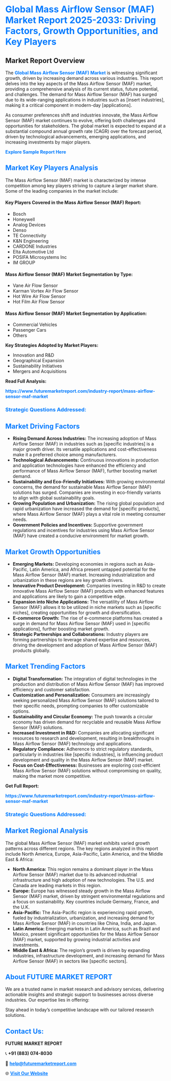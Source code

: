 <h1 style="color: #007BFF;">Global Mass Airflow Sensor (MAF) Market Report 2025-2033: Driving Factors, Growth Opportunities, and Key Players</h1>

<section id="overview">
<h2>Market Report Overview</h2>
<p>The <a href="https://www.futuremarketreport.com/industry-report/mass-airflow-sensor-maf-market" style="color: #007BFF; text-decoration: none;"><strong>Global Mass Airflow Sensor (MAF) Market</strong></a> is witnessing significant growth, driven by increasing demand across various industries. This report delves into the key aspects of the Mass Airflow Sensor (MAF) market, providing a comprehensive analysis of its current status, future potential, and challenges. The demand for Mass Airflow Sensor (MAF) has surged due to its wide-ranging applications in industries such as [insert industries], making it a critical component in modern-day [applications].</p>
<p>As consumer preferences shift and industries innovate, the Mass Airflow Sensor (MAF) market continues to evolve, offering both challenges and opportunities for stakeholders. The global market is expected to expand at a substantial compound annual growth rate (CAGR) over the forecast period, driven by technological advancements, emerging applications, and increasing investments by major players.</p>
</section>

<section id="overview">
<p><a href="https://www.futuremarketreport.com/request-sample/reportId=58693" style="color: #007BFF; text-decoration: none;"><strong>Explore Sample Report Here</strong></a></p>
</section>

<section id="key-players">
<h2 style="color: #007BFF;">Market Key Players Analysis</h2>
<p>The Mass Airflow Sensor (MAF) market is characterized by intense competition among key players striving to capture a larger market share. Some of the leading companies in the market include:</p>
<h4>Key Players Covered in the Mass Airflow Sensor (MAF) Report:</h4>
<ul><li>Bosch</li><li>Honeywell</li><li>Analog Devices</li><li>Denso</li><li>TE Connectivity</li><li>K&amp;N Engineering</li><li>CARDONE Industries</li><li>Elta Automotive Ltd</li><li>POSIFA Microsystems Inc</li><li>IM GROUP</li></ul>
<h4>Mass Airflow Sensor (MAF) Market Segmentation by Type:</h4>
<ul><li>Vane Air Flow Sensor</li><li>Karman Vortex Air Flow Sensor</li><li>Hot Wire Air Flow Sensor</li><li>Hot Film Air Flow Sensor</li></ul>

<h4>Mass Airflow Sensor (MAF) Market Segmentation by Application:</h4>
<ul><li>Commercial Vehicles</li><li>Passenger Cars</li><li>Others</li></ul>
<p><strong>Key Strategies Adopted by Market Players:</strong></p>
<ul>
<li>Innovation and R&D</li>
<li>Geographical Expansion</li>
<li>Sustainability Initiatives</li>
<li>Mergers and Acquisitions</li>
</ul>
</section>

<section>
<p><strong>Read Full Analysis: </strong></p><a href="https://www.futuremarketreport.com/industry-report/mass-airflow-sensor-maf-market" style="color: #007BFF; text-decoration: none;"><strong>https://www.futuremarketreport.com/industry-report/mass-airflow-sensor-maf-market</strong></a>
<h3 style="color: #007BFF;">Strategic Questions Addressed:</h3>
</section>

<section id="driving-factors">
<h2 style="color: #007BFF;">Market Driving Factors</h2>
<ul>
<li><strong>Rising Demand Across Industries:</strong> The increasing adoption of Mass Airflow Sensor (MAF) in industries such as [specific industries] is a major growth driver. Its versatile applications and cost-effectiveness make it a preferred choice among manufacturers.</li>
<li><strong>Technological Advancements:</strong> Continuous innovations in production and application technologies have enhanced the efficiency and performance of Mass Airflow Sensor (MAF), further boosting market demand.</li>
<li><strong>Sustainability and Eco-Friendly Initiatives:</strong> With growing environmental concerns, the demand for sustainable Mass Airflow Sensor (MAF) solutions has surged. Companies are investing in eco-friendly variants to align with global sustainability goals.</li>
<li><strong>Growing Population and Urbanization:</strong> The rising global population and rapid urbanization have increased the demand for [specific products], where Mass Airflow Sensor (MAF) plays a vital role in meeting consumer needs.</li>
<li><strong>Government Policies and Incentives:</strong> Supportive government regulations and incentives for industries using Mass Airflow Sensor (MAF) have created a conducive environment for market growth.</li>
</ul>
</section>

<section id="growth-opportunities">
<h2 style="color: #007BFF;">Market Growth Opportunities</h2>
<ul>
<li><strong>Emerging Markets:</strong> Developing economies in regions such as Asia-Pacific, Latin America, and Africa present untapped potential for the Mass Airflow Sensor (MAF) market. Increasing industrialization and urbanization in these regions are key growth drivers.</li>
<li><strong>Innovative Product Development:</strong> Companies investing in R&D to create innovative Mass Airflow Sensor (MAF) products with enhanced features and applications are likely to gain a competitive edge.</li>
<li><strong>Expansion into Niche Applications:</strong> The versatility of Mass Airflow Sensor (MAF) allows it to be utilized in niche markets such as [specific niches], creating opportunities for growth and diversification.</li>
<li><strong>E-commerce Growth:</strong> The rise of e-commerce platforms has created a surge in demand for Mass Airflow Sensor (MAF) used in [specific applications], further boosting market growth.</li>
<li><strong>Strategic Partnerships and Collaborations:</strong> Industry players are forming partnerships to leverage shared expertise and resources, driving the development and adoption of Mass Airflow Sensor (MAF) products globally.</li>
</ul>
</section>

<section id="trending-factors">
<h2 style="color: #007BFF;">Market Trending Factors</h2>
<ul>
<li><strong>Digital Transformation:</strong> The integration of digital technologies in the production and distribution of Mass Airflow Sensor (MAF) has improved efficiency and customer satisfaction.</li>
<li><strong>Customization and Personalization:</strong> Consumers are increasingly seeking personalized Mass Airflow Sensor (MAF) solutions tailored to their specific needs, prompting companies to offer customizable options.</li>
<li><strong>Sustainability and Circular Economy:</strong> The push towards a circular economy has driven demand for recyclable and reusable Mass Airflow Sensor (MAF) solutions.</li>
<li><strong>Increased Investment in R&D:</strong> Companies are allocating significant resources to research and development, resulting in breakthroughs in Mass Airflow Sensor (MAF) technology and applications.</li>
<li><strong>Regulatory Compliance:</strong> Adherence to strict regulatory standards, particularly in industries like [specific industries], is influencing product development and quality in the Mass Airflow Sensor (MAF) market.</li>
<li><strong>Focus on Cost-Effectiveness:</strong> Businesses are exploring cost-efficient Mass Airflow Sensor (MAF) solutions without compromising on quality, making the market more competitive.</li>
</ul>
</section>

<section>
<p><strong>Get Full Report: </strong></p><a href="https://www.futuremarketreport.com/industry-report/mass-airflow-sensor-maf-market" style="color: #007BFF; text-decoration: none;"><strong>https://www.futuremarketreport.com/industry-report/mass-airflow-sensor-maf-market</strong></a>
<h3 style="color: #007BFF;">Strategic Questions Addressed:</h3>
</section>


<section id="regional-analysis">
<h2 style="color: #007BFF;">Market Regional Analysis</h2>
<p>The global Mass Airflow Sensor (MAF) market exhibits varied growth patterns across different regions. The key regions analyzed in this report include North America, Europe, Asia-Pacific, Latin America, and the Middle East & Africa:</p>
<ul>
<li><strong>North America:</strong> This region remains a dominant player in the Mass Airflow Sensor (MAF) market due to its advanced industrial infrastructure and high adoption of new technologies. The U.S. and Canada are leading markets in this region.</li>
<li><strong>Europe:</strong> Europe has witnessed steady growth in the Mass Airflow Sensor (MAF) market, driven by stringent environmental regulations and a focus on sustainability. Key countries include Germany, France, and the U.K.</li>
<li><strong>Asia-Pacific:</strong> The Asia-Pacific region is experiencing rapid growth, fueled by industrialization, urbanization, and increasing demand for Mass Airflow Sensor (MAF) in countries like China, India, and Japan.</li>
<li><strong>Latin America:</strong> Emerging markets in Latin America, such as Brazil and Mexico, present significant opportunities for the Mass Airflow Sensor (MAF) market, supported by growing industrial activities and investments.</li>
<li><strong>Middle East & Africa:</strong> The region’s growth is driven by expanding industries, infrastructure development, and increasing demand for Mass Airflow Sensor (MAF) in sectors like [specific sectors].</li>
</ul>
</section>

<footer>
<h2 style="color: #007BFF;">About FUTURE MARKET REPORT</h2>
<p>We are a trusted name in market research and advisory services, delivering actionable insights and strategic support to businesses across diverse industries. Our expertise lies in offering:</p>

<p>Stay ahead in today’s competitive landscape with our tailored research solutions.</p>

<h2 style="color: #007BFF;">Contact Us:</h2>
<p><strong>FUTURE MARKET REPORT</strong></p>
<p>📞 <strong>+91 (883) 074-8030</strong></p>
<p>📧 <strong><a href="mailto:help@futuremarketreport.com" style="color: #007BFF;">help@futuremarketreport.com</a></strong></p>
<p>🌐 <strong><a href="https://www.futuremarketreport.com/" style="color: #007BFF;">Visit Our Website</a></strong></p>
</footer>